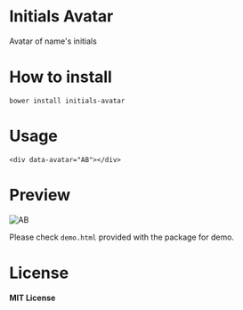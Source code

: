 # Initials Avatar
Avatar of name's initials

# How to install
```
bower install initials-avatar
```
# Usage
```
<div data-avatar="AB"></div>
```

# Preview
![AB](http://s11.postimg.org/9oq8ulzq7/Screen_Shot_2015_12_03_at_2_00_06_AM.png)

Please check `demo.html` provided with the package for demo.

# License
**MIT License**
